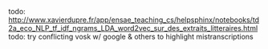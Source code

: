 todo: http://www.xavierdupre.fr/app/ensae_teaching_cs/helpsphinx/notebooks/td2a_eco_NLP_tf_idf_ngrams_LDA_word2vec_sur_des_extraits_litteraires.html
todo: try conflicting vosk w/ google & others to highlight mistranscriptions